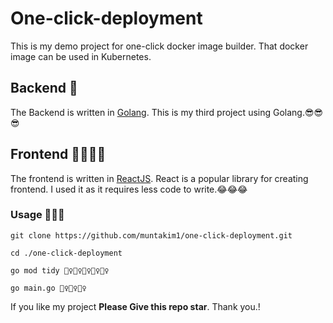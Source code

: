 # One-click-deployment

This is my demo project for one-click docker image builder. That docker image can be used in Kubernetes. 


## Backend 🙏

The Backend is written in [Golang](https://golang.org/). This is my third project using Golang.😎😎😎


## Frontend 🤸‍♀️🤸‍♀️

The frontend is written in [ReactJS](http://reactjs.org/). React is a popular library for creating frontend. I used it as it requires less code to write.😂😂😂


### Usage 👀👀👀

```
git clone https://github.com/muntakim1/one-click-deployment.git

cd ./one-click-deployment

go mod tidy 🤷‍♀️🤷‍♀️🤷‍♀️🤷‍♀️🤷‍♀️

go main.go 🏃‍♀️🏃‍♀️🏃‍♀️

```


If you like my project **Please Give this repo star**. Thank you.!
